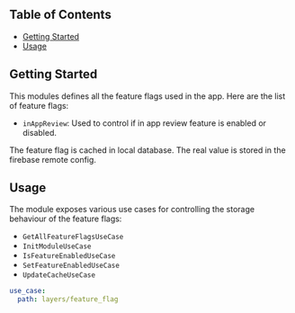 ## Table of Contents

- [Getting Started](#getting-started)
- [Usage](#usage)

## Getting Started

This modules defines all the feature flags used in the app. Here are the list of feature flags:
- `inAppReview`: Used to control if in app review feature is enabled or disabled.

The feature flag is cached in local database. The real value is stored in the firebase remote config.

## Usage

The module exposes various use cases for controlling the storage behaviour of the feature flags:
- `GetAllFeatureFlagsUseCase`
- `InitModuleUseCase`
- `IsFeatureEnabledUseCase`
- `SetFeatureEnabledUseCase`
- `UpdateCacheUseCase`

```yaml
use_case:
  path: layers/feature_flag
```
